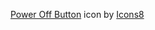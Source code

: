 <a target="_blank" href="https://icons8.com/icon/uI4k7cPiwxCJ/power-off-button">Power Off Button</a> icon by <a target="_blank" href="https://icons8.com">Icons8</a>